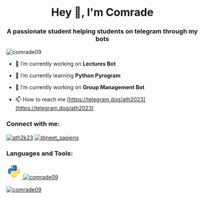 <h1 align="center">Hey 👋, I'm Comrade</h1>
<h3 align="center">A passionate student helping students on telegram through my bots</h3>

<p align="left"> <img src="https://komarev.com/ghpvc/?username=comrade09&label=Profile%20views&color=0e75b6&style=flat" alt="comrade09" /> </p>

- 🔭 I’m currently working on **Lectures Bot**

- 🌱 I’m currently learning **Python Pyrogram**

- 🔭 I’m currently working on **Group Management Bot**

- 📫 How to reach me [https://telegram.dog/ath2023](https://telegram.dog/ath2023)

<h3 align="left">Connect with me:</h3>
<p align="left">
<a href="https://instagram.com/ath2k23" target="blank"><img align="center" src="https://raw.githubusercontent.com/rahuldkjain/github-profile-readme-generator/master/src/images/icons/Social/instagram.svg" alt="ath2k23" height="30" width="40" /></a>
<a href="https://www.youtube.com/c/@neet_sapiens" target="blank"><img align="center" src="https://raw.githubusercontent.com/rahuldkjain/github-profile-readme-generator/master/src/images/icons/Social/youtube.svg" alt="@neet_sapiens" height="30" width="40" /></a>
</p>

<h3 align="left">Languages and Tools:</h3>
<a href="https://www.python.org" target="_blank" rel="noreferrer"> <img src="https://raw.githubusercontent.com/devicons/devicon/master/icons/python/python-original.svg" alt="python" width="40" height="40"/> </a> <a href="https://redis.io" target="_blank" rel="noreferrer"> <img 
<p><img align="center" src="https://github-readme-stats.vercel.app/api/top-langs?username=comrade09&show_icons=true&locale=en&layout=compact" alt="comrade09" /></p>

<p><img align="center" src="https://github-readme-streak-stats.herokuapp.com/?user=comrade09&" alt="comrade09" /></p>
